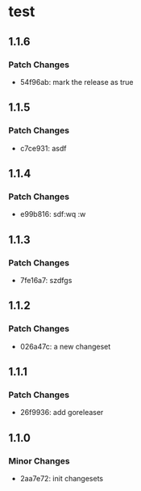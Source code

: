 # test

## 1.1.6

### Patch Changes

- 54f96ab: mark the release as true

## 1.1.5

### Patch Changes

- c7ce931: asdf

## 1.1.4

### Patch Changes

- e99b816: sdf:wq
  :w

## 1.1.3

### Patch Changes

- 7fe16a7: szdfgs

## 1.1.2

### Patch Changes

- 026a47c: a new changeset

## 1.1.1

### Patch Changes

- 26f9936: add goreleaser

## 1.1.0

### Minor Changes

- 2aa7e72: init changesets
